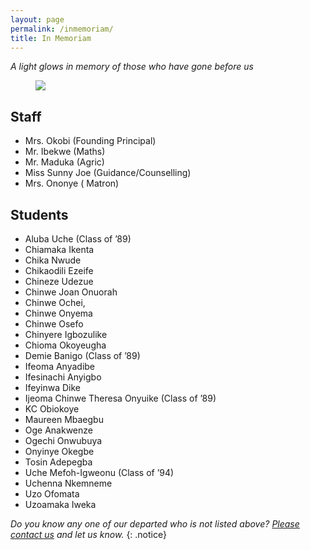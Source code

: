 ```yaml
---
layout: page
permalink: /inmemoriam/
title: In Memoriam
---
```


*A light glows in memory of those who have gone before us*
<figure>
	<a href="{{ site.url }}/images/inmemoriam2.jpeg"><img src="{{ site.url }}/images/inmemoriam2.jpeg"></a>
</figure>

## Staff
* Mrs. Okobi (Founding Principal)
* Mr. Ibekwe (Maths) 
* Mr. Maduka (Agric)  
* Miss Sunny Joe (Guidance/Counselling)
* Mrs. Ononye ( Matron)


## Students
* Aluba Uche (Class of ’89)
* Chiamaka Ikenta
* Chika Nwude
* Chikaodili Ezeife 
* Chineze Udezue 
* Chinwe Joan Onuorah 
* Chinwe Ochei, 
* Chinwe Onyema
* Chinwe Osefo
* Chinyere Igbozulike
* Chioma Okoyeugha 
* Demie Banigo (Class of ’89)
* Ifeoma Anyadibe
* Ifesinachi Anyigbo 
* Ifeyinwa Dike 
* Ijeoma Chinwe Theresa Onyuike (Class of ’89)
* KC Obiokoye
* Maureen Mbaegbu 
* Oge Anakwenze
* Ogechi Onwubuya 
* Onyinye Okegbe
* Tosin Adepegba
* Uche Mefoh-Igweonu (Class of ’94)
* Uchenna Nkemneme
* Uzo Ofomata
* Uzoamaka Iweka


*Do you know any one of our departed who is not listed above? [Please contact us](mailto:contactus@fggconitsha.com) and let us know.*
{: .notice}
